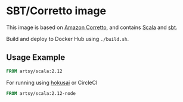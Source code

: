 # SBT/Corretto image

This image is based on [Amazon Corretto](https://hub.docker.com/_/amazoncorretto),
and contains [Scala](http://www.scala-lang.org/) and [sbt](https://www.scala-sbt.org/).

Build and deploy to Docker Hub using `./build.sh`.

## Usage Example

```Dockerfile
FROM artsy/scala:2.12
```

For running using  [hokusai](https://github.com/artsy/hokusai) or CircleCI

```Dockerfile
FROM artsy/scala:2.12-node
```
